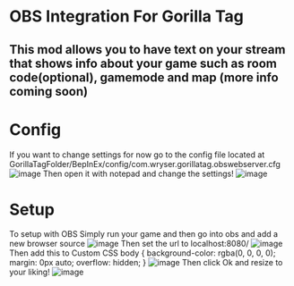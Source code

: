 # OBS Integration For Gorilla Tag
## **This mod allows you to have text on your stream that shows info about your game such as room code(optional), gamemode and map (more info coming soon)**

# Config
If you want to change settings for now go to the config file located at
GorillaTagFolder/BepInEx/config/com.wryser.gorillatag.obswebserver.cfg
![image](https://github.com/user-attachments/assets/39ac8c02-2167-4ca5-95c7-c8c5c83bc1f5)
Then open it with notepad and change the settings!
![image](https://github.com/user-attachments/assets/dd27453c-b85d-465a-80ad-d31afa358073)

# Setup
To setup with OBS Simply run your game and then go into obs and add a new browser source
![image](https://github.com/user-attachments/assets/36623d92-ea5c-4eac-bbaf-e0cd3b9ff348)
Then set the url to localhost:8080/
![image](https://github.com/user-attachments/assets/e51f9000-42b3-4a17-ba79-1781d121c5b0)
Then add this to Custom CSS
body { background-color: rgba(0, 0, 0, 0); margin: 0px auto; overflow: hidden; }
![image](https://github.com/user-attachments/assets/317badbf-f60a-4c24-80a3-a48306874d69)
Then click Ok and resize to your liking!
![image](https://github.com/user-attachments/assets/c7b4f905-8414-4461-8dc0-55d35415f20b)
